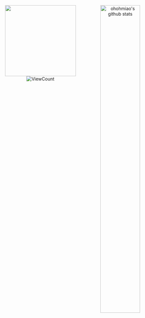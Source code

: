 <!--
## Hi there 👋
-->
<div align="center">
  <picture>
    <source media="(prefers-color-scheme: dark)" width="270" srcset="https://cdn.jsdelivr.net/gh/sun0225SUN/sun0225SUN/assets/images/coding.gif" />
    <source media="(prefers-color-scheme: light)" srcset="https://cdn.jsdelivr.net/gh/sun0225SUN/sun0225SUN/assets/images/developer.svg" height="225px" />
    <img src="https://cdn.jsdelivr.net/gh/sun0225SUN/sun0225SUN/assets/images/coding.gif" />
  </picture>
<img width="50%" align="right" alt="ohohmiao's github stats" src="https://github-readme-stats.vercel.app/api?username=ohohmiao&show_icons=true&hide_border=true" />
  <img alt="ViewCount" src="https://views.whatilearened.today/views/github/ohohmiao/ohohmiao.svg" />
</div>
<p align="center">
  
</p>

<!--
![Top Langs](https://github-readme-stats.vercel.app/api/top-langs/?username=ohohmiao)
![trophy](https://github-profile-trophy.vercel.app/?username=ohohmiao)
-->
<!--
**ohohmiao/ohohmiao** is a ✨ _special_ ✨ repository because its `README.md` (this file) appears on your GitHub profile.

Here are some ideas to get you started:

- 🔭 I’m currently working on ...
- 🌱 I’m currently learning ...
- 👯 I’m looking to collaborate on ...
- 🤔 I’m looking for help with ...
- 💬 Ask me about ...
- 📫 How to reach me: ...
- 😄 Pronouns: ...
- ⚡ Fun fact: ...
-->
